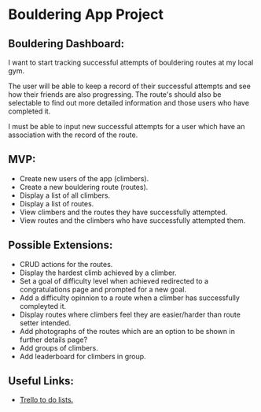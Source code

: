 <h1>Bouldering App Project</h1>

<h2>Bouldering Dashboard:</h2>
<p>I want to start tracking successful attempts of bouldering routes at my local gym.</p>

<p>The user will be able to keep a record of their successful attempts and see how their friends are also progressing. The route's should also be selectable to find out more detailed information and those users who have completed it.</p>

<p>I must be able to input new successful attempts for a user which have an association with the record of the route.</p>

<h2>MVP:</h2>
  <ul>
    <li>Create new users of the app (climbers).</li>
    <li>Create a new bouldering route (routes).</li> 
    <li>Display a list of all climbers.</li>
    <li>Display a list of routes.</li>
    <li>View climbers and the routes they have successfully attempted.</li>
    <li>View routes and the climbers who have successfully attempted them.</li>
  </ul>
<h2>Possible Extensions:</h2>
  <ul>
    <li>CRUD actions for the routes.</li>
    <li>Display the hardest climb achieved by a climber.</li>
    <li>Set a goal of difficulty level when achieved redirected to a congratulations page and prompted for a new goal.</li>
    <li>Add a difficulty opinnion to a route when a climber has successfully compleyted it.</li>
    <li>Display routes where climbers feel they are easier/harder than route setter intended.</li>
    <li>Add photographs of the routes which are an option to be shown in further details page?</li>
    <li>Add groups of climbers.</li>
    <li>Add leaderboard for climbers in group.</li>
   </ul>
<h2>Useful Links:</h2>
  <ul>
  <li><a href = "https://trello.com/b/qTVfBzpC/untitled-board" />Trello to do lists.</li>
  </ul>
